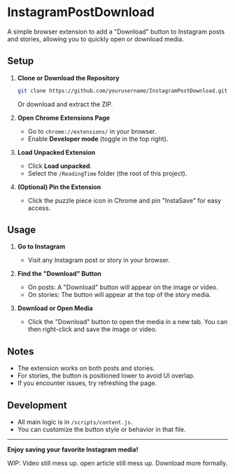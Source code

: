 # InstagramPostDownload

A simple browser extension to add a "Download" button to Instagram posts and stories, allowing you to quickly open or download media.

## Setup

1. **Clone or Download the Repository**
   ```sh
   git clone https://github.com/yourusername/InstagramPostDownload.git
   ```
   Or download and extract the ZIP.

2. **Open Chrome Extensions Page**
   - Go to `chrome://extensions/` in your browser.
   - Enable **Developer mode** (toggle in the top right).

3. **Load Unpacked Extension**
   - Click **Load unpacked**.
   - Select the `/ReadingTime` folder (the root of this project).

4. **(Optional) Pin the Extension**
   - Click the puzzle piece icon in Chrome and pin "InstaSave" for easy access.

## Usage

1. **Go to Instagram**
   - Visit any Instagram post or story in your browser.

2. **Find the "Download" Button**
   - On posts: A "Download" button will appear on the image or video.
   - On stories: The button will appear at the top of the story media.

3. **Download or Open Media**
   - Click the "Download" button to open the media in a new tab. You can then right-click and save the image or video.

## Notes

- The extension works on both posts and stories.
- For stories, the button is positioned lower to avoid UI overlap.
- If you encounter issues, try refreshing the page.

## Development

- All main logic is in `/scripts/content.js`.
- You can customize the button style or behavior in that file.

---

**Enjoy saving your favorite Instagram media!**



WIP:
Video still mess up. open article still mess up. Download more formally.
